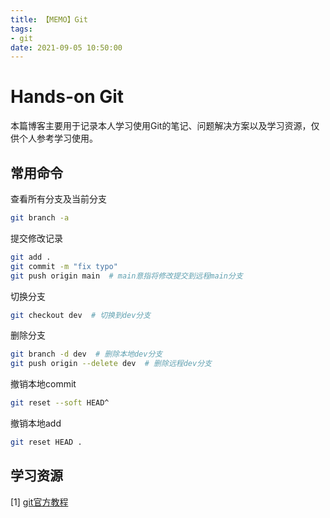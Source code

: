 ```yaml
---
title: 【MEMO】Git
tags:
- git
date: 2021-09-05 10:50:00
---
```


# Hands-on Git

本篇博客主要用于记录本人学习使用Git的笔记、问题解决方案以及学习资源，仅供个人参考学习使用。

<!-- more -->

## 常用命令

查看所有分支及当前分支

```bash
git branch -a
```

提交修改记录

```bash
git add .
git commit -m "fix typo"
git push origin main  # main意指将修改提交到远程main分支
```

切换分支

```bash
git checkout dev  # 切换到dev分支
```

删除分支

```bash
git branch -d dev  # 删除本地dev分支
git push origin --delete dev  # 删除远程dev分支
```

撤销本地commit

```bash
git reset --soft HEAD^
```

撤销本地add

```bash
git reset HEAD .
```

## 学习资源

[1] [git官方教程](https://git-scm.com/docs/gittutorial)

